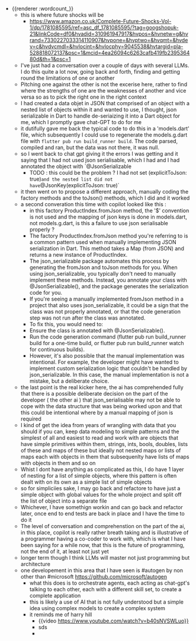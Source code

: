 - {{renderer :wordcount_}}
	- this is where future shocks will be
		- https://www.amazon.co.uk/Complete-Future-Shocks-Vol-1/dp/1781085595/ref=asc_df_1781085595/?tag=googshopuk-21&linkCode=df0&hvadid=310961947917&hvpos=&hvnetw=g&hvrand=7330227033314110907&hvpone=&hvptwo=&hvqmt=&hvdev=c&hvdvcmdl=&hvlocint=&hvlocphy=9045538&hvtargid=pla-528818072137&psc=1&mcid=4ea26094c6263cafb419fb239536480d&th=1&psc=1
	- I've just had a conversation over a couple of days with several LLMs. I do this quite a lot now, going back and forth, finding and getting round the limitations of one or another
	- Pitching one against the other is not the excerise here, rather to find where the strengths of one are the weaknesses of another and vice versa so as to pick the right one in the right context
	- I had created a data objet in JSON that comprised of an object with a nested list of objects within it and wanted to use, I thought, json serializable in Dart to handle de-seriaizing it into a Dart object for me, which I promptly gave chat-GPT to do for me
	- it dutifully gave me back the typical code to do this in a 'models.dart' file, which subsequently I could use to regenerate the models.g.dart file with `flutter pub run build_runner build`. The code parsed, compiled and ran, but the data was not there, it was null.
	- so I went back to chat gpt giving it the errors I was getting and it saying that I had not used json serialisable, which I had and I had annotated the object with `@JsonSerializable
		- TODO : this could be the problem ?
		  I had not set (explicitToJson: true)` and the nested list did not have `@JsonKey(explicitToJson: true)`
	- it then went on to propose a different approach, manually coding the factory methods and the toJson() methods, which I did and it worked
	- a second converation this time with copilot looked like this :
		- in this factory ProductIndex.fromJson method, the '$' convention is not used and the mapping of json keys is done in models.dart, not models.g.dart, is this a failure to use json serialisable properly ?
		- The factory ProductIndex.fromJson method you're referring to is a common pattern used when manually implementing JSON serialization in Dart. This method takes a Map (from JSON) and returns a new instance of ProductIndex.
		- The json_serializable package automates this process by generating the fromJson and toJson methods for you. When using json_serializable, you typically don't need to manually implement these methods. Instead, you annotate your class with @JsonSerializable(), and the package generates the serialization code for you.
		- If you're seeing a manually implemented fromJson method in a project that also uses json_serializable, it could be a sign that the class was not properly annotated, or that the code generation step was not run after the class was annotated.
		- To fix this, you would need to:
		- Ensure the class is annotated with @JsonSerializable().
		- Run the code generation command (flutter pub run build_runner build for a one-time build, or flutter pub run build_runner watch for continuous builds).
		- However, it's also possible that the manual implementation was intentional. For example, the developer might have wanted to implement custom serialization logic that couldn't be handled by json_serializable. In this case, the manual implementation is not a mistake, but a deliberate choice.
	- the last point is the real kicker here, the ai has comprehended fully that there is a possible deliberate decision on the part of the developer ( the other ai ) that json_serialisable may not be able to cope with the data structure that was being worked upon and that this could be intentional where by a manual mapping of json is required
	- I kind of get the idea from years of wrangling with data that you should if you can, keep data modeling to simple patterns and the simplest of all and easiest to read and work with are objects that have simple primitives within them, strings, ints, bools, doubles, lists of these and maps of these but ideally not nested maps or lists of maps each with objects in them that subsequenlty have lists of maps with objects in them and so on
	- Whist I dont have anything as complicated as this, I do have 1 layer of nesting for a list of simple objects, where this pattern is often dealt with on its own as a simple list of simple objects
	- so for simpliciies sake, I may go back and refactore to have just a simple object with global values for the whole project and split off the list of object into a separate file
	- Whichever, I have somethign workin and can go back and refactor later, once end to end tests are back in place and I have the time to do it
	- The level of conversation and comprehenstion on the part of the ai, in this place, copilot is really rather breath taking and is illustrative of a programmer having a co-coder to work with, which is what I have been saying for a while now, that this is the future of programming, not the end of it, at least not just yet
	- longer term though I think LLMs will master not just programming but architecture
	- one developement in this area that I have seen is #autogen by non other than #microsoft https://github.com/microsoft/autogen
		- what this does is to orchestrate agents, each acting as chat-gpt's talking to each other, each with a different skill set, to create a complete application
		- this is likely a use of AI that is not fully understood but a simple idea using complex models to create a complex system
		- it reminds me of harry hill
			- {{video https://www.youtube.com/watch?v=b40sNVSWLuo}}
			- sds
			-